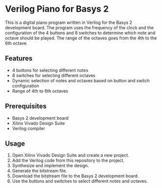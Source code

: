 # Verilog Piano for Basys 2
This is a digital piano program written in Verilog for the Basys 2 development board. The program uses the frequency of the clock and the configuration of the 4 buttons and 8 switches to determine which note and octave should be played. The range of the octaves goes from the 4th to the 6th octave.

## Features
- 4 buttons for selecting different notes
- 8 switches for selecting different octaves
- Dynamic selection of notes and octaves based on button and switch configuration
- Range of 4th to 6th octaves


## Prerequisites
- Basys 2 development board
- Xilinx Vivado Design Suite
- Verilog compiler

## Usage
1. Open Xilinx Vivado Design Suite and create a new project.
2. Add the Verilog code from this repository to the project.
3. Synthesize and implement the design.
4. Generate the bitstream file.
5. Download the bitstream file to the Basys 2 development board.
6. Use the buttons and switches to select different notes and octaves.
